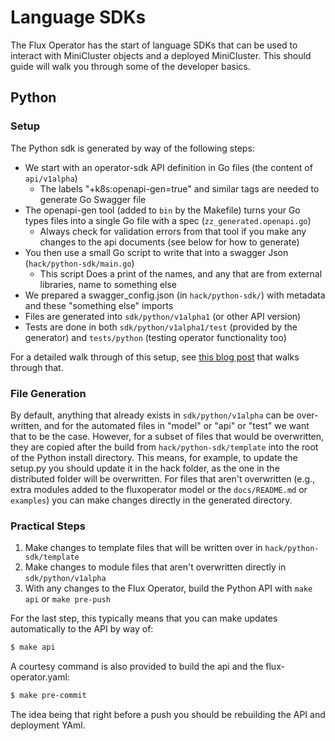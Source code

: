 # Language SDKs

The Flux Operator has the start of language SDKs that can be used to interact with MiniCluster objects
and a deployed MiniCluster. This should guide will walk you through some of the developer basics.

## Python

### Setup

The Python sdk is generated by way of the following steps:

- We start with an operator-sdk API definition in Go files (the content of `api/v1alpha`)
  - The labels "+k8s:openapi-gen=true" and similar tags are needed to generate Go Swagger file
- The openapi-gen tool (added to `bin` by the Makefile) turns your Go types files into a single Go file with a spec (`zz_generated.openapi.go`)
  - Always check for validation errors from that tool if you make any changes to the api documents (see below for how to generate)
- You then use a small Go script to write that into a swagger Json (`hack/python-sdk/main.go`)
  - This script Does a print of the names, and any that are from external libraries, name to something else
- We prepared a swagger_config.json (in `hack/python-sdk/`) with metadata and these "something else" imports
- Files are generated into `sdk/python/v1alpha1` (or other API version) 
- Tests are done in both `sdk/python/v1alpha1/test` (provided by the generator) and `tests/python` (testing operator functionality too)

For a detailed walk through of this setup, see [this blog post](https://vsoch.github.io/2023/operator-sdk-python-sdk/)
that walks through that.

### File Generation

By default, anything that already exists in `sdk/python/v1alpha` can be over-written, and for the automated files in "model"
or "api" or "test" we want that to be the case. However, for a subset of files that would be overwritten, they are copied
after the build from `hack/python-sdk/template` into the root of the Python install directory. This means, for example,
to update the setup.py you should update it in the hack folder, as the one in the distributed folder will be overwritten.
For files that aren't overwritten (e.g., extra modules added to the fluxoperator model or the `docs/README.md` or `examples`)
you can make changes directly in the generated directory.

### Practical Steps

1. Make changes to template files that will be written over in `hack/python-sdk/template`
2. Make changes to module files that aren't overwritten directly in `sdk/python/v1alpha`
3. With any changes to the Flux Operator, build the Python API with `make api` or `make pre-push`

For the last step, this typically means that you can make updates automatically to the API by way of:

```bash
$ make api
```

A courtesy command is also provided to build the api and the flux-operator.yaml:

```bash
$ make pre-commit
```

The idea being that right before a push you should be rebuilding the API and deployment YAml.


